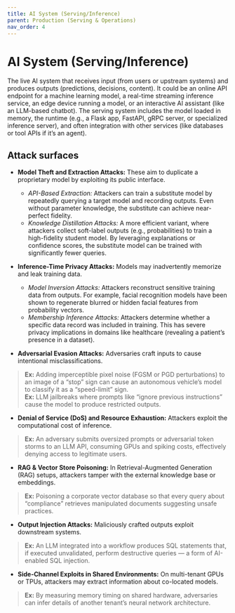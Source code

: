 ```yaml
---
title: AI System (Serving/Inference)
parent: Production (Serving & Operations)
nav_order: 4
---
```


# AI System (Serving/Inference)

The live AI system that receives input (from users or upstream systems) and produces outputs (predictions, decisions, content). It could be an online API endpoint for a machine learning model, a real-time streaming inference service, an edge device running a model, or an interactive AI assistant (like an LLM-based chatbot). The serving system includes the model loaded in memory, the runtime (e.g., a Flask app, FastAPI, gRPC server, or specialized inference server), and often integration with other services (like databases or tool APIs if it’s an agent).

## Attack surfaces

- **Model Theft and Extraction Attacks:** These aim to duplicate a proprietary model by exploiting its public interface.  
  - *API-Based Extraction:* Attackers can train a substitute model by repeatedly querying a target model and recording outputs. Even without parameter knowledge, the substitute can achieve near-perfect fidelity.  
  - *Knowledge Distillation Attacks:* A more efficient variant, where attackers collect soft-label outputs (e.g., probabilities) to train a high-fidelity student model. By leveraging explanations or confidence scores, the substitute model can be trained with significantly fewer queries.

- **Inference-Time Privacy Attacks:** Models may inadvertently memorize and leak training data.  
  - *Model Inversion Attacks:* Attackers reconstruct sensitive training data from outputs. For example, facial recognition models have been shown to regenerate blurred or hidden facial features from probability vectors.  
  - *Membership Inference Attacks:* Attackers determine whether a specific data record was included in training. This has severe privacy implications in domains like healthcare (revealing a patient’s presence in a dataset).

- **Adversarial Evasion Attacks:** Adversaries craft inputs to cause intentional misclassifications.  
> **Ex:** Adding imperceptible pixel noise (FGSM or PGD perturbations) to an image of a “stop” sign can cause an autonomous vehicle’s model to classify it as a “speed-limit” sign.  
> **Ex:** LLM jailbreaks where prompts like “ignore previous instructions” cause the model to produce restricted outputs.

- **Denial of Service (DoS) and Resource Exhaustion:** Attackers exploit the computational cost of inference.  
> **Ex:** An adversary submits oversized prompts or adversarial token storms to an LLM API, consuming GPUs and spiking costs, effectively denying access to legitimate users.

- **RAG & Vector Store Poisoning:** In Retrieval-Augmented Generation (RAG) setups, attackers tamper with the external knowledge base or embeddings.  
> **Ex:** Poisoning a corporate vector database so that every query about “compliance” retrieves manipulated documents suggesting unsafe practices.

- **Output Injection Attacks:** Maliciously crafted outputs exploit downstream systems.  
> **Ex:** An LLM integrated into a workflow produces SQL statements that, if executed unvalidated, perform destructive queries — a form of AI-enabled SQL injection.

- **Side-Channel Exploits in Shared Environments:** On multi-tenant GPUs or TPUs, attackers may extract information about co-located models.  
> **Ex:** By measuring memory timing on shared hardware, adversaries can infer details of another tenant’s neural network architecture.
